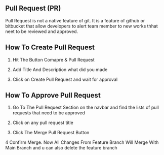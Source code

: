 ## Pull Request (PR)

Pull Request is not a native feature of git. It is a feature of github or bitbucket that allow developers to alert team
member to new works thhat neet to be reviewed and approved.


## How To Create Pull Request

1. Hit The Button Comapre & Pull Request

2. Add Title And Description what did you made

3. Click on Create Pull Request and wait for approval



## How To Approve Pull Request

1. Go To The Pull Request Section on the navbar and find the lists of pull requests that need to be approved

2. Click on any pull request title

3. Click The Merge Pull Request Button

4 Confirm Merge. Now All Changes From Feature Branch Will Merge With Main Branch and u can also delete the feature branch